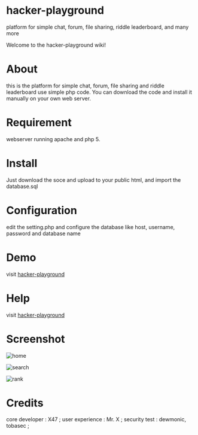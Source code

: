 # hacker-playground
platform for simple chat, forum, file sharing, riddle leaderboard, and many more

Welcome to the hacker-playground wiki!

# About
this is the platform for simple chat, forum, file sharing and riddle leaderboard use simple php code. You can download the code and install it manually on your own web server.

# Requirement
webserver running apache and php 5.

# Install
Just download the soce and upload to your public html, and import the database.sql

# Configuration
edit the setting.php and configure the database like host, username, password and database name

# Demo
visit [hacker-playground](http://hacker-playground.com)

# Help
visit [hacker-playground](http://hacker-playground.com)

# Screenshot
![home](https://1.bp.blogspot.com/-Fke_Uhd7Zew/WQaoWw_kP7I/AAAAAAAAAis/kTxdvWAidyARCdLJcmk79YcN2vDRAZNwwCLcB/s1600/1.jpg)

![search](https://4.bp.blogspot.com/-ATURQfVe4TY/WQaoXIBBvUI/AAAAAAAAAi0/41QEfqLIc0owU73iblt70b9LmaKYdbPAwCLcB/s1600/3.jpg)

![rank](https://2.bp.blogspot.com/-hAxvjDT7BI4/WQaoW_kgpQI/AAAAAAAAAiw/rOuwgJurcnEGyogBXXIOSEpKeY0IhxaFQCLcB/s1600/2.jpg)

# Credits
core developer : X47 ;
user experience : Mr. X ;
security test : dewmonic, tobasec ;


